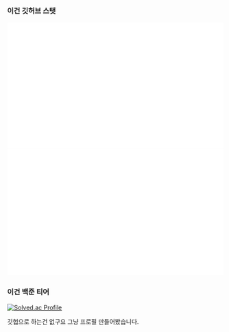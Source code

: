 ### 이건 깃허브 스탯
![](https://raw.githubusercontent.com/Jang-Je/github-stats-transparent/output/generated/overview.svg)
![](https://raw.githubusercontent.com/Jang-Je/github-stats-transparent/output/generated/languages.svg)

### 이건 백준 티어
[![Solved.ac Profile](http://mazassumnida.wtf/api/v2/generate_badge?boj=jang_je)](https://solved.ac/jang_je/)


깃헙으로 하는건 없구요 그냥 프로필 만들어봤습니다.
<!--
**Jang-Je/Jang-Je** is a ✨ _special_ ✨ repository because its `README.md` (this file) appears on your GitHub profile.

Here are some ideas to get you started:

- 🔭 I’m currently working on ...
- 🌱 I’m currently learning ...
- 👯 I’m looking to collaborate on ...
- 🤔 I’m looking for help with ...
- 💬 Ask me about ...
- 📫 How to reach me: ...
- 😄 Pronouns: ...
- ⚡ Fun fact: ...
-->
